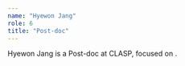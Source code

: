 ```yaml
---
name: "Hyewon Jang"
role: 6 
title: "Post-doc"
---
```

Hyewon Jang is a Post-doc at CLASP, focused on .
